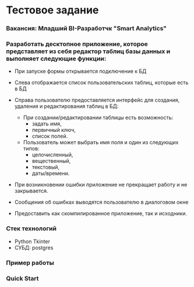 # Тестовое задание 
### Вакансия: Младший BI-Разработчк "Smart Analytics"
### Разработать десктопное приложение, которое представляет из себя редактор таблиц базы данных и выполняет следующие функции:
- При запуске формы открывается подключение к БД 
- Слева отображается список пользовательских таблиц, которые есть в БД 
- Справа пользователю предоставляется интерфейс для создания, удаления и редактирования таблиц в БД: 
  - При создании/редактировании таблицы есть возможность:
    - задать имя,
    - первичный ключ,
    - список полей. 
  - Пользователь может выбрать имя поля и один из следующих типов:
    - целочисленный,
    - вещественный,
    - текстовый,
    - даты/времени. 
- При возникновении ошибки приложение не прекращает работу и не закрывается.
- Сообщения об ошибках выводятся пользователю в диалоговом окне

- Предоставить как скомпилированное приложение, так и исходники.

### Стек технологий
- Python Tkinter
- СУБД: postgres


### Пример работы


### Quick Start
